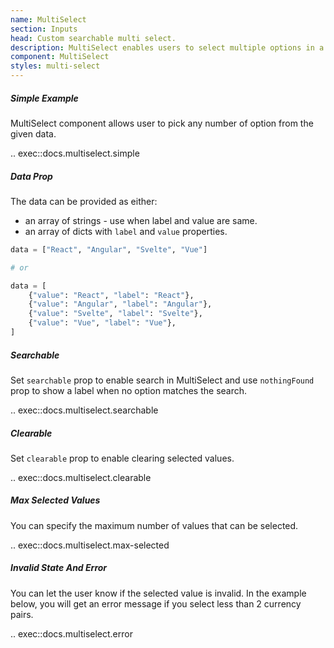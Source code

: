 ```yaml
---
name: MultiSelect
section: Inputs
head: Custom searchable multi select.
description: MultiSelect enables users to select multiple options in a dropdown. 
component: MultiSelect
styles: multi-select
---
```


##### Simple Example

MultiSelect component allows user to pick any number of option from the given data.

.. exec::docs.multiselect.simple

##### Data Prop

The data can be provided as either:
* an array of strings - use when label and value are same.
* an array of dicts with `label` and `value` properties.

```python
data = ["React", "Angular", "Svelte", "Vue"]

# or

data = [
    {"value": "React", "label": "React"},
    {"value": "Angular", "label": "Angular"},
    {"value": "Svelte", "label": "Svelte"},
    {"value": "Vue", "label": "Vue"},
]
```

##### Searchable

Set `searchable` prop to enable search in MultiSelect and use `nothingFound` prop to show a label when no option
matches the search.

.. exec::docs.multiselect.searchable

##### Clearable

Set `clearable` prop to enable clearing selected values.

.. exec::docs.multiselect.clearable

##### Max Selected Values

You can specify the maximum number of values that can be selected.

.. exec::docs.multiselect.max-selected

##### Invalid State And Error

You can let the user know if the selected value is invalid. In the example below, you will get an error message if you
select less than 2 currency pairs.

.. exec::docs.multiselect.error
